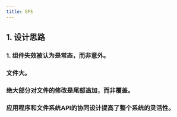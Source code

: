 ```yaml
---
title: GFS
---
```


## 1. 设计思路

### 1. 组件失效被认为是常态，而非意外。
### 文件大。
### 绝大部分对文件的修改是尾部追加，而非覆盖。
### 应用程序和文件系统API的协同设计提高了整个系统的灵活性。
